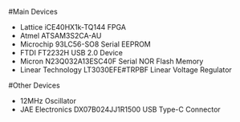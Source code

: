 #Main Devices
* Lattice iCE40HX1k-TQ144 FPGA
* Atmel ATSAM3S2CA-AU
* Microchip 93LC56-SO8 Serial EEPROM
* FTDI FT2232H USB 2.0 Device
* Micron N23Q032A13ESC40F Serial NOR Flash Memory
* Linear Technology LT3030EFE#TRPBF Linear Voltage Regulator

#Other Devices
* 12MHz Oscillator
* JAE Electronics DX07B024JJ1R1500 USB Type-C Connector
